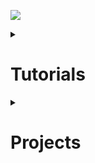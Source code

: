 ![](https://i.imgur.com/b1D2VOK.jpg)
<details>
<summary><h1>Tutorials</h1></summary>
  
[Extreme Programming: A Gentle Introduction.](http://www.extremeprogramming.org/)   
[https://computationstructures.org/](https://computationstructures.org/)   
[Tutorials | Learn PlayCanvas](https://developer.playcanvas.com/en/tutorials/)   
[The Java™ Tutorials](https://docs.oracle.com/javase/tutorial/)   
[Singleton Pattern. Singleton pattern is the most simplest… | by Janitha Tennakoon | Engineering at 99x](https://engineering.99x.io/singleton-pattern-47bf15ff2f7f)   

[Singleton Pattern – INTEGU](https://integu.net/singleton-pattern/)   
[Java Design Patterns | Java Design Patterns](https://java-design-patterns.com/)   

[Singleton Design Pattern With Real World Example In Java | Codiwan - Design Pattern Guide](https://www.codiwan.com/singleton-design-pattern-real-world-example-java/)   
[Uses of Singleton Pattern (Real World Examples)](https://www.gofpattern.com/design-patterns/module3/singleton-real-world-examples.php)   
[singleton pattern example - Google 検索](https://www.google.co.jp/search?q=singleton+pattern+example&sca_esv=584647371&source=hp&ei=oU1eZYeIIeHbxc8P3K2NqAw&iflsig=AO6bgOgAAAAAZV5bsWAAMn_a9Yv3t9O4o9bcgmVIsxWJ&ved=0ahUKEwjH3Ligo9iCAxXhbfEDHdxWA8UQ4dUDCAk&uact=5&oq=singleton+pattern+example&gs_lp=Egdnd3Mtd2l6IhlzaW5nbGV0b24gcGF0dGVybiBleGFtcGxlMgkQABiABBgNGBMyCRAAGIAEGA0YEzIJEAAYgAQYDRgTMgkQABiABBgNGBMyBhAAGB4YEzIIEAAYHhgPGBMyCBAAGAUYHhgTMggQABgFGB4YEzIIEAAYBRgeGBMyCBAAGAUYHhgTSPIuUO8LWKUucAF4AJABAJgBlAGgAdsRqgEEMTkuNbgBA8gBAPgBAagCAMICBxAAGIAEGATCAgUQABiABMICBBAAGB7CAgcQABiABBgT&sclient=gws-wiz#ip=1)   
[Programming tutorials, Coding problems, and Practice questions](https://www.hackerearth.com/practice/)   

[How to Reverse Engineer a Unity Game | Kodeco](https://www.kodeco.com/36285673-how-to-reverse-engineer-a-unity-game)   
[0.1 — Introduction to these tutorials – Learn C++](https://www.learncpp.com/cpp-tutorial/introduction-to-these-tutorials/)   
[Home — Memory Management Reference 4.0 documentation](https://www.memorymanagement.org/index.html)   
[Design Patterns | Object Oriented Design](https://www.oodesign.com/)   
[Singleton Pattern](https://www.patterns.dev/vanilla/singleton-pattern/)   


[Object Oriented Programming in C#](https://www.tutorialsteacher.com/csharp/object-oriented-programming)   
[Virtus Hub | Start Building Your Dream Game | Virtus Hub](https://www.virtushub.com/)   
 
[zyLabs: Programming - zyBooks](https://www.zybooks.com/catalog/zylabs-programming/)  
[Design Pattern Catalog | Java Design Patterns](https://java-design-patterns.com/patterns/)  
[Embedded Software Integration - Developer Help](https://microchipdeveloper.com/esi:start)  

[Learn Computer Fundamentals Tutorial - javatpoint](https://www.javatpoint.com/computer-fundamentals-tutorial)  
 [Refactoring and Design Patterns](https://refactoring.guru/)  






</details>  

<details>
<summary><h1>Projects</h1></summary>
  
[Scratch - Imagine, Program, Share](https://scratch.mit.edu/)   
[Learn Computer Science - Code.org](https://studio.code.org/courses)   
[Micro:bit Educational Foundation | micro:bit](https://microbit.org/)   
[HEXTRAIN](http://www.nyangau.org/hextrain/mtxplus.htm)   
[Hello World, 4 Different Ways | Bumbershoot Software](https://bumbershootsoft.wordpress.com/2016/05/13/hello-world-4-different-ways/)   
[Hello World on the NES, Byte by Byte | Bumbershoot Software](https://bumbershootsoft.wordpress.com/2022/02/16/hello-world-on-the-nes-byte-by-byte/)   
[Platform Guides | Bumbershoot Software](https://bumbershootsoft.wordpress.com/platform-guides/)   
[VHS Tapes as Computer Storage - Hardware / HDD's & SSD's - Level1Techs Forums](https://forum.level1techs.com/t/vhs-tapes-as-computer-storage/191238/8)   
[Hour of Code games for school | Coding and computer science quizzes](https://kahoot.com/blog/2017/12/04/hour-of-code-games-level-up-students-coding-skills/)   
[LattePanda - x86 Windows/Linux Single Board Computers](https://www.lattepanda.com/)  
</details>  
  










